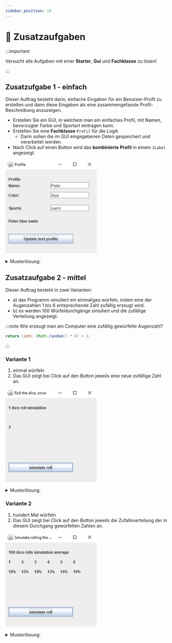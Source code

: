 ```yaml
---
sidebar_position: 10
---
```


# 🦸 Zusatzaufgaben

:::important

Versucht alle Aufgaben mit einer **Starter**, **Gui** und **Fachklasse** zu
lösen!

:::

## Zusatzufgabe 1 - einfach

Dieser Auftrag besteht darin, einfache Eingaben für ein Benutzer-Profil zu
erstellen und dann diese Eingaben als eine zusammengefasste Profil-Beschreibung
anzuzeigen.

<div class="grid"><div>

- Erstellen Sie ein GUI, in welchem man ein einfaches Profil, mit Namen,
  bevorzugter Farbe und Sportart eintragen kann.
- Erstellen Sie eine **Fachklasse** `Profil` für die Logik
  - Darin sollen die im GUI eingegebenen Daten gespeichert und verarbeitet
    werden.
- Nach Click auf einen Button wird das **kombinierte Profil** in einem `JLabel`
  angezeigt.

</div><div>

![](../img/zusatz-auftrag1.png)

</div></div>

<details><summary>Musterlösung:</summary>

```java title="Profile.java"
public class Profile {
    private String name = "";
    private String favoriteColor = "";
    private String favoriteSports = "";

    public void setName(String name) {
        this.name = name;
    }

    public void setFavoriteColor(String favoriteColor) {
        this.favoriteColor = favoriteColor;
    }

    public void setFavoriteSports(String favoriteSports) {
        this.favoriteSports = favoriteSports;
    }

    public String getProfileDescription() {
        return name + " " + favoriteColor + " " + favoriteSports;
    }
}
```

```java title="ProfileGUI.java"
import java.awt.event.ActionEvent;
import java.awt.event.ActionListener;

import javax.swing.JButton;
import javax.swing.JFrame;
import javax.swing.JLabel;
import javax.swing.JTextField;

public class ProfileGUI extends JFrame implements ActionListener {
	JLabel titleLabel = new JLabel("Profile");
	JLabel nameLabel = new JLabel("Name:");
	JTextField nameField = new JTextField();
	JLabel favColorLabel = new JLabel("Color:");
	JTextField favColorField = new JTextField();
	JLabel favSportsLabel = new JLabel("Sports:");
	JTextField favSportsField = new JTextField();
	JLabel descriptionLabel = new JLabel();
	JButton profileButton = new JButton("Update text profile");
	Profile profile = new Profile();

	public void showDialog() {
		setLayout(null);
		titleLabel.setBounds(10, 20, 200, 20);
		int labelWith = 120;
		int fieldIndentation = 140;
		int line1 = 40;
		nameLabel.setBounds(10, line1, labelWith, 20);
		nameField.setBounds(fieldIndentation, line1, labelWith, 20);
		int line2 = 70;
		favColorLabel.setBounds(10, line2, labelWith, 20);
		favColorField.setBounds(fieldIndentation, line2, labelWith, 20);
		int line3 = 110;
		favSportsLabel.setBounds(10, line3, labelWith, 20);
		favSportsField.setBounds(fieldIndentation, line3, labelWith, 20);
		descriptionLabel.setBounds(10, 150, 250, 20);
		profileButton.setBounds(10, 200, 200, 30);
		add(titleLabel);
		add(nameLabel);
		add(nameField);
		add(favColorLabel);
		add(favColorField);
		add(favSportsLabel);
		add(favSportsField);
		add(descriptionLabel);
		add(profileButton);
		profileButton.addActionListener(this);
		setDefaultCloseOperation(EXIT_ON_CLOSE);
		setSize(300, 300);
		setTitle("Profile");
		setVisible(true);
	}

	public void actionPerformed(ActionEvent arg0) {
		profile.setName(nameField.getText());
		profile.setFavoriteColor(favColorField.getText());
		profile.setFavoriteSports(favSportsField.getText());
		descriptionLabel.setText(profile.getProfileDescription());
	}
}
```

```java title="ProfileGUIStarter.java"
public class ProfileGUIStarter {

	public static void main(String[] args) {
		ProfileGUI gui = new ProfileGUI();
		gui.showDialog();
	}

}
```

</details>

<!-- Durch SOL
### Punkte

- 1 Punkt, wenn Name, Color, Sports direkt in der actionPerformed-Methode kombiniert werden.
- 2 Punkte, wenn Name, Color, Sports erst in der zur Verfügung gestellten Fachklasse Profile gespeichert werden, und dann von dort als eine `profileDescription` abgerufen werden.
- 3 Punkte, wenn Sie die Fachklasse Profile selbst programmiert haben.
-->

## Zusatzaufgabe 2 - mittel

Dieser Auftrag besteht in zwei Varianten:

- a) das Programm simuliert ein einmaliges würfeln, indem eine der Augenzahlen 1
  bis 6 entsprechende Zahl zufällig erzeugt wird.
- b) es werden 100 Würfeldurchgänge simuliert und die zufällige Verteilung
  angezeigt.

:::note Wie erzeugt man am Computer eine zufällig gewürfelte Augenzahl?

```java
return (int) (Math.random() * 6) + 1;
```

:::

### Variante 1

<div class="grid"><div>

1. einmal würfeln
2. Das GUI zeigt bei Click auf den Button jeweils eine neue zufällige Zahl an.

</div><div>

![](../img/zusatz-auftrag2-variante1.png)

</div></div>

<!--
Punkte:
- 2 Punkte, wenn Fachklasse fertig übernommen,
- 3 Punkte, wenn auch Fachklasse selbst programmiert,
-->

<details><summary>Musterlösung:</summary>

```java title="Dice.java"
public class Dice {
    // kann static sein, da keine Instanz-Variablen verwendet werden
    public static int roll() {
        return (int) (Math.random() * 6) + 1;
    }

    // nur zum testen von sich selbst
    public static void main(String[] args) {
        System.out.println(Dice.roll());
    }
}
```

```java title="DiceGUI.java"
import java.awt.event.ActionEvent;
import java.awt.event.ActionListener;

import javax.swing.JButton;
import javax.swing.JFrame;
import javax.swing.JLabel;

public class DiceGUI extends JFrame implements ActionListener {
	JLabel titleLabel = new JLabel("1 dice roll simulation");
	JLabel oneLabel = new JLabel();
	JButton rollButton = new JButton("simulate roll");
	Dice dice = new Dice();

	public void showDialog() {
		setLayout(null);
		titleLabel.setBounds(10, 20, 200, 20);
		oneLabel.setBounds(10, 80, 30, 20);
		rollButton.setBounds(10, 200, 200, 30);
		add(titleLabel);
		add(oneLabel);
		add(rollButton);
		rollButton.addActionListener(this);
		setDefaultCloseOperation(EXIT_ON_CLOSE);
		setSize(300, 300);
		setTitle("");
		setVisible(true);
	}

	public void actionPerformed(ActionEvent arg0) {
		oneLabel.setText(Integer.toString(dice.roll()));
	}
}
```

```java title="DiceGUIStarter.java"
public class DiceGUIStarter {

	public static void main(String[] args) {
		DiceGUI gui = new DiceGUI();
		gui.showDialog();
	}

}
```

</details>

### Variante 2

<div class="grid"><div>

1. hundert Mal würfeln
2. Das GUI zeigt bei Click auf den Button jeweils die Zufallsverteilung der in
   diesem Durchgang gewürfelten Zahlen an.

</div><div>

![](../img/zusatz-auftrag2-variante2.png)

</div></div>

<details><summary>Musterlösung:</summary>

```java title="MultiDice.java"
public class MultiDice {

	public static int[] rollTimes(int times) {
		int[] counts = { 0, 0, 0, 0, 0, 0 }; // pro Zahl eine Stelle
		for (int i = 0; i < times; i++) {
			int randomNumber = rollOnce(); // würfeln
			counts[randomNumber - 1]++; // index startet bei 0 daher -1
			// counts[rollOnce() - 1]++; // das würde auch gehen
		}
		return counts; // gibt Array zurück mit allen Zahlen
	}

	public static int rollOnce() {
		return (int) (Math.random() * (6 - 1 + 1)) + 1;
	}

	// nur zum testen von sich selbst
	public static void main(String[] args) {
        // hier könnte man auch 217 mal würfeln
        // dann müsste man die % Angaben aber auch normalisieren!
		int[] counts = MultiDice.rollTimes(100);
		for (int i = 0; i < counts.length; i++) {
			System.out.println((i + 1) + ": " + counts[i] + "%");
		}
	}

}
```

```java title="MultiDiceGUI.java"
import java.awt.event.ActionEvent;
import java.awt.event.ActionListener;

import javax.swing.JButton;
import javax.swing.JFrame;
import javax.swing.JLabel;

public class MultiDiceGUI extends JFrame implements ActionListener {
	JLabel titleLabel = new JLabel("100 dice rolls simulation average");
	JLabel oneLabel = new JLabel();
	JLabel twoLabel = new JLabel();
	JLabel threeLabel = new JLabel();
	JLabel fourLabel = new JLabel();

	JLabel fiveLabel = new JLabel();
	JLabel sixLabel = new JLabel();
	JLabel oneTitleLabel = new JLabel("1");
	JLabel twoTitleLabel = new JLabel("2");
	JLabel threeTitleLabel = new JLabel("3");
	JLabel fourTitleLabel = new JLabel("4");
	JLabel fiveTitleLabel = new JLabel("5");
	JLabel sixTitleLabel = new JLabel("6");
	JButton rollButton = new JButton("simulate rol
```

</details>
